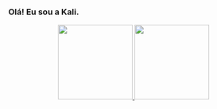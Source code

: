 ### **Olá! Eu sou a Kali.**

<div align="center">
  <a href="https://github.com/KalineCompasso">
  <img height="150em" src="https://github-readme-stats.vercel.app/api?username=KalineCompasso&show_icons=true&theme=gotham&include_all_commits=true&count_private=true"/>
  <img height="150em" src="https://github-readme-stats.vercel.app/api/top-langs/?username=KalineCompasso&layout=compact&langs_count=7&theme=gotham"/>
</div>
